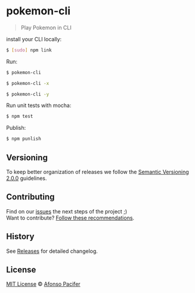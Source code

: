 # pokemon-cli

> Play Pokemon in CLI

install your CLI locally:

```sh
$ [sudo] npm link
```

Run:

```sh
$ pokemon-cli
```

```sh
$ pokemon-cli -x
```

```sh
$ pokemon-cli -y
```

Run unit tests with mocha:

```sh
$ npm test
```

Publish:

```sh
$ npm punlish
```

## Versioning

To keep better organization of releases we follow the [Semantic Versioning 2.0.0](http://semver.org/) guidelines.

## Contributing

Find on our [issues](https://github.com/afonsopacifer/pokemon-cli/issues/) the next steps of the project ;)
<br>
Want to contribute? [Follow these recommendations](https://github.com/afonsopacifer/pokemon-cli/blob/master/CONTRIBUTING.md).

## History

See [Releases](https://github.com/afonsopacifer/pokemon-cli/releases) for detailed changelog.

## License

[MIT License](https://github.com/afonsopacifer/pokemon-cli/blob/master/LICENSE.md) © [Afonso Pacifer](http://afonsopacifer.com/)
